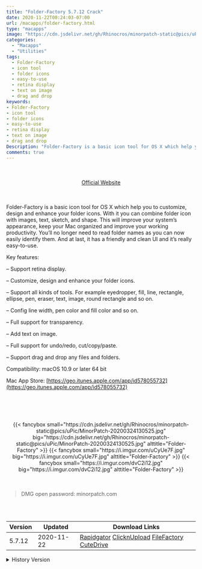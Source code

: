 ```yaml
---
title: "Folder-Factory 5.7.12 Crack"
date: 2020-11-22T00:24:03-07:00
url: /macapps/folder-factory.html
type: "macapps"
image: "https://cdn.jsdelivr.net/gh/Rhinocros/minorpatch-static@pics/uPic/fZxPQz.png"
categories:
  - "Macapps"
  - "Utilities"
tags:
  - Folder-Factory
  - icon tool
  - folder icons
  - easy-to-use
  - retina display
  - text on image
  - drag and drop
keywords:
- Folder-Factory
- icon tool
- folder icons
- easy-to-use
- retina display
- text on image
- drag and drop
Description: "Folder-Factory is a basic icon tool for OS X which help you to customize, design and enhance your folder icons. With it you can combine folder icon with images, text, sketch, and shape"
comments: true
---
```


<br/>
<br/>
<center>
<a href="https://geo.itunes.apple.com/app/id578055732" target="blank"><div class="border px-4 border-blue-500 rounded-lg transition duration-500 
    ease-in-out w-48 text-lg text-blue-500 text-center hover:bg-blue-500 hover:text-white">
  Official Website 
</div></a>
</center>
<br/>
<br/>

Folder-Factory is a basic icon tool for OS X which help you to customize, design and enhance your folder icons. With it you can combine folder icon with images, text, sketch, and shape. This will improve your system’s appearance, keep your Mac organized and improve your working productivity. You’ll no longer need to read folder names as you can now easily identify them. And at last, it has a friendly and clean UI and it’s really easy-to-use.

Key features:

– Support retina display.

– Customize, design and enhance your folder icons.

– Support all kinds of tools. For example eyedropper, fill, line, rectangle, ellipse, pen, eraser, text, image, round rectangle and so on.

– Config line width, pen color and fill color and so on.

– Full support for transparency.

– Add text on image.

– Full support for undo/redo, cut/copy/paste.

– Support drag and drop any files and folders.



Compatibility: macOS 10.9 or later 64 bit

Mac App Store: [https://geo.itunes.apple.com/app/id578055732](https://geo.itunes.apple.com/app/id578055732)

<br/>
<br/>
<script async src="https://pagead2.googlesyndication.com/pagead/js/adsbygoogle.js"></script>
<ins class="adsbygoogle"
     style="display:block; text-align:center;"
     data-ad-layout="in-article"
     data-ad-format="fluid"
     data-ad-client="ca-pub-8746275014476192"
     data-ad-slot="5144997159"></ins>
<script>
     (adsbygoogle = window.adsbygoogle || []).push({});
</script>
<br/>
<br/>


<center>
<div class="w-full grid grid-cols-3 flex gap-2">
{{< fancybox small="https://cdn.jsdelivr.net/gh/Rhinocros/minorpatch-static@pics/uPic/MinorPatch-20200324130525.jpg" big="https://cdn.jsdelivr.net/gh/Rhinocros/minorpatch-static@pics/uPic/MinorPatch-20200324130525.jpg" alttitle="Folder-Factory" >}}
{{< fancybox small="https://i.imgur.com/uCyUe7F.jpg" big="https://i.imgur.com/uCyUe7F.jpg" alttitle="Folder-Factory" >}}
{{< fancybox small="https://i.imgur.com/dvC2i12.jpg" big="https://i.imgur.com/dvC2i12.jpg" alttitle="Folder-Factory" >}}
</div>
</center>

<br/>
<br/>


> DMG open password: minorpatch.com

<br/>

<br/>
<div id="history_version" class="history_version">

| Version | Updated | Download Links |
| ---- | ---- | ---- |
| 5.7.12 | 2020-11-22 | [Rapidgator](https://ouo.io/JdCS5t)   [ClicknUpload](https://ouo.io/krj24z7)   [FileFactory](https://ouo.io/Ut0lJuM)   [CuteDrive](https://ouo.io/Ut0lJuM) |
<details>
<summary>History Version</summary>

| Version | Updated | Download Links |
| ---- | ---- | ---- |
| 5.7.11 | 2020-06-15 | [UsersCloud](https://ouo.io/XES9v7q)   [ClicknUpload](https://ouo.io/neEtIE)   [FileFactory](https://ouo.io/nxUpMp)   [CuteDrive](https://ouo.io/jLLuxt) |
| 5.7.10 | 2020-06-08 | [UsersCloud](https://ouo.io/YZCu5h)   [ClicknUpload](https://ouo.io/6fO4ge)   [FileFactory](https://ouo.io/OaWOnd)   [CuteDrive](https://ouo.io/rMH0YB) |
| 5.7.9 | 2020-06-02 | [UsersCloud](https://ouo.io/OIH0JQ)   [ClicknUpload](https://ouo.io/43nInh)   [FileFactory](https://ouo.io/nJeLmf)   [CuteDrive](https://ouo.io/PWf0eG) |
| 5.7.8 | 2020-05-07 | [UsersCloud](https://ouo.io/oFgNot)   [ClicknUpload](https://ouo.io/Lq0LRx)   [FileFactory](https://ouo.io/RUIxo3)   [CuteDrive](https://ouo.io/91fYlm) |
| 5.7.7 | 2020-04-13 | [UsersCloud](https://ouo.io/t63h5r)   [ClicknUpload](https://ouo.io/hvVvYir)   [FileFactory](https://ouo.io/V8ge5t)   [CuteDrive](https://ouo.io/f3B9Hp) |
| 5.7.6 | 2020-03-24 | [UsersCloud](https://ouo.io/XOdBi2)   [ClicknUpload](https://ouo.io/LTNGp4)   [FileFactory](https://ouo.io/cRlwV2)   [CuteDrive](https://ouo.io/w0k2MA) |
</details>

</div>
